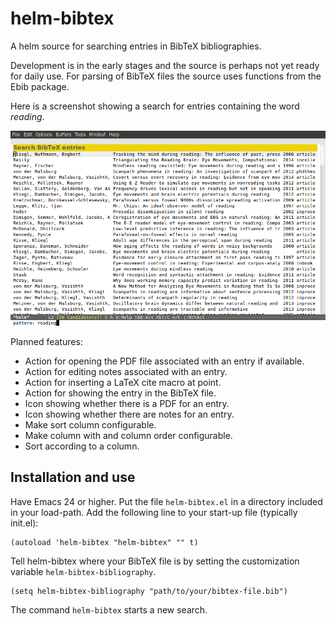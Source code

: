 helm-bibtex
===========

A helm source for searching entries in BibTeX bibliographies.

Development is in the early stages and the source is perhaps not yet ready for daily use.  For parsing of BibTeX files the source uses functions from the Ebib package.

Here is a screenshot showing a search for entries containing the word *reading*.

![A search for entries containing the word correlation](screenshot.png)

Planned features:

- Action for opening the PDF file associated with an entry if available.
- Action for editing notes associated with an entry.
- Action for inserting a LaTeX cite macro at point.
- Action for showing the entry in the BibTeX file.
- Icon showing whether there is a PDF for an entry.
- Icon showing whether there are notes for an entry.
- Make sort column configurable.
- Make column with and column order configurable.
- Sort according to a column.

## Installation and use

Have Emacs 24 or higher.  Put the file `helm-bibtex.el` in a
directory included in your load-path.  Add the following line to your
start-up file (typically init.el):

    (autoload 'helm-bibtex "helm-bibtex" "" t)

Tell helm-bibtex where your BibTeX file is by setting the customization variable `helm-bibtex-bibliography`.

    (setq helm-bibtex-bibliography "path/to/your/bibtex-file.bib")

The command `helm-bibtex` starts a new search.
